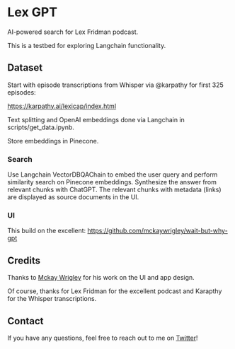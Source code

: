 # Lex GPT

AI-powered search for Lex Fridman podcast.

This is a testbed for exploring Langchain functionality. 

## Dataset
 
Start with episode transcriptions from Whisper via @karpathy for first 325 episodes:

https://karpathy.ai/lexicap/index.html

Text splitting and OpenAI embeddings done via Langchain in scripts/get_data.ipynb.

Store embeddings in Pinecone.

### Search

Use Langchain VectorDBQAChain to embed the user query and perform similarity search on Pinecone embeddings. Synthesize the answer from relevant chunks with ChatGPT. The relevant chunks with metadata (links) are displayed as source documents in the UI.

### UI

This build on the excellent: https://github.com/mckaywrigley/wait-but-why-gpt

## Credits

Thanks to [Mckay Wrigley](https://twitter.com/mckaywrigley) for his work on the UI and app design.

Of course, thanks for Lex Fridman for the excellent podcast and Karapthy for the Whisper transcriptions.

## Contact

If you have any questions, feel free to reach out to me on [Twitter](https://twitter.com/mckaywrigley)!
